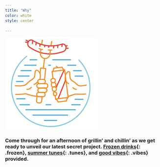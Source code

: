 ```yaml
---
title: "Why"
color: white
style: center

---
```



<img class="badge" src="img/party-hands.png"/>

<br>

### Come through for an afternoon of grillin’ and chillin’ as we get ready to unveil our latest secret project. [Frozen drinks](#frozen){: .frozen}, [summer tunes](#tunes){: .tunes}, and [good vibes](#vibes){: .vibes} provided.
